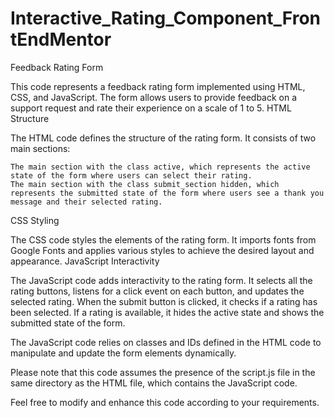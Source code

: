 # Interactive_Rating_Component_FrontEndMentor
Feedback Rating Form

This code represents a feedback rating form implemented using HTML, CSS, and JavaScript. The form allows users to provide feedback on a support request and rate their experience on a scale of 1 to 5.
HTML Structure

The HTML code defines the structure of the rating form. It consists of two main sections:

    The main section with the class active, which represents the active state of the form where users can select their rating.
    The main section with the class submit_section hidden, which represents the submitted state of the form where users see a thank you message and their selected rating.

CSS Styling

The CSS code styles the elements of the rating form. It imports fonts from Google Fonts and applies various styles to achieve the desired layout and appearance.
JavaScript Interactivity

The JavaScript code adds interactivity to the rating form. It selects all the rating buttons, listens for a click event on each button, and updates the selected rating. When the submit button is clicked, it checks if a rating has been selected. If a rating is available, it hides the active state and shows the submitted state of the form.

The JavaScript code relies on classes and IDs defined in the HTML code to manipulate and update the form elements dynamically.

Please note that this code assumes the presence of the script.js file in the same directory as the HTML file, which contains the JavaScript code.

Feel free to modify and enhance this code according to your requirements.
